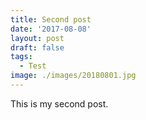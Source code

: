 ```yaml
---
title: Second post
date: '2017-08-08'
layout: post
draft: false
tags:
  - Test
image: ./images/20180801.jpg
---
```


This is my second post.